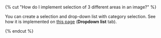 {% cut "How do I implement selection of 3 different areas in an image?" %}

You can create a selection and drop-down list with category selection. See how it is implemented on [this page](../../../../guide/concepts/t-components/image-annotation.md) (**Dropdown list** tab).

{% endcut %}